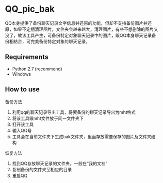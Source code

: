 QQ_pic_bak
==========

QQ本身提供了备份聊天记录文字信息并还原的功能，但却不支持备份图片并还原，如果不定期清理图片，文件夹会越来越大，清理图片，有些不想删除的图片又没了，故该工具产生，可备份特定对象聊天记录中的图片，跟QQ本身聊天记录备份相结合，可完美备份特定对象的聊天记录。

## Requirements ##

* [Python 2.7](https://www.python.org/downloads/) (recommend)
* Windows

## How to use ##
备份方法<br />
1. 利用qq的聊天记录导出工具，将要备份的聊天记录导出为mht格式<br />
2. 将该工具跟mht文件放于同一文件夹下<br />
3. 打开该工具<br />
4. 输入QQ号<br />
5. 工具会在当前文件夹下生成bak文件夹，里面存放需要保存的图片及文件夹结构<br />

恢复方法<br />
1. 找到QQ存放聊天记录的文件夹，一般在“我的文档”<br />
2. 复制备份的文件夹至相应的目录<br />
3. 重启QQ<br />
